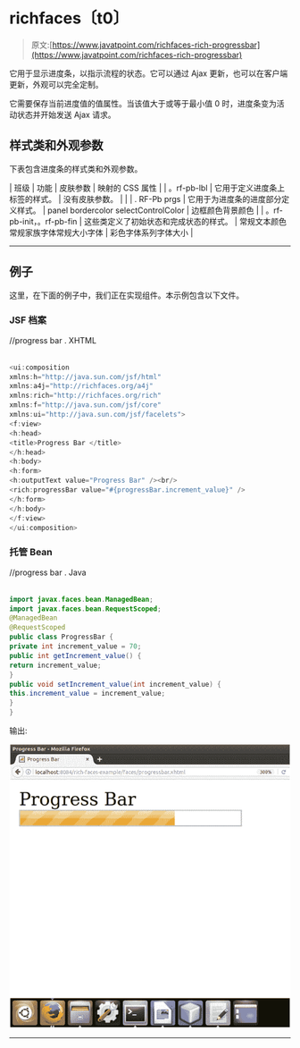 # richfaces〔t0〕

> 原文:[https://www.javatpoint.com/richfaces-rich-progressbar](https://www.javatpoint.com/richfaces-rich-progressbar)

它用于显示进度条，以指示流程的状态。它可以通过 Ajax 更新，也可以在客户端更新，外观可以完全定制。

它需要保存当前进度值的值属性。当该值大于或等于最小值 0 时，进度条变为活动状态并开始发送 Ajax 请求。

## 样式类和外观参数

下表包含进度条的样式类和外观参数。

| 班级 | 功能 | 皮肤参数 | 映射的 CSS 属性 |
| 。rf-pb-lbl | 它用于定义进度条上标签的样式。 | 没有皮肤参数。 |  |
| . RF-Pb prgs | 它用于为进度条的进度部分定义样式。 | panel bordercolor selectControlColor | 边框颜色背景颜色 |
| 。rf-pb-init，。rf-pb-fin | 这些类定义了初始状态和完成状态的样式。 | 常规文本颜色常规家族字体常规大小字体 | 彩色字体系列字体大小 |

* * *

## 例子

这里，在下面的例子中，我们正在实现<progressbar>组件。本示例包含以下文件。</progressbar>

### JSF 档案

//progress bar . XHTML

```java

<ui:composition 
xmlns:h="http://java.sun.com/jsf/html"
xmlns:a4j="http://richfaces.org/a4j"
xmlns:rich="http://richfaces.org/rich"
xmlns:f="http://java.sun.com/jsf/core"
xmlns:ui="http://java.sun.com/jsf/facelets">
<f:view>
<h:head>
<title>Progress Bar </title>
</h:head>
<h:body>
<h:form>
<h:outputText value="Progress Bar" /><br/>
<rich:progressBar value="#{progressBar.increment_value}" />
</h:form>
</h:body>
</f:view>
</ui:composition>

```

### 托管 Bean

//progress bar . Java

```java

import javax.faces.bean.ManagedBean;
import javax.faces.bean.RequestScoped;
@ManagedBean
@RequestScoped
public class ProgressBar {
private int increment_value = 70;
public int getIncrement_value() {
return increment_value;
}
public void setIncrement_value(int increment_value) {
this.increment_value = increment_value;
}
}

```

输出:

![RichFaces Progressbar 1](img/95f9136f0033acb4a630d590cda16865.png)

* * *
